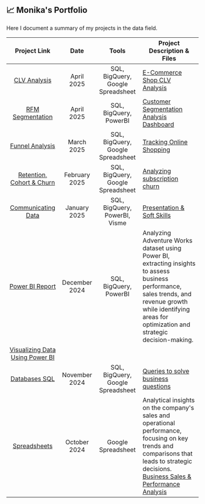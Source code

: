 ## 📈 Monika's Portfolio

Here I document a summary of my projects in the data field.

| Project Link | Date | Tools | Project Description & Files |
| :-------: | :-----: | :-----: | ----- |
| [CLV Analysis](https://docs.google.com/spreadsheets/d/1ueH-u6Eb1cN0sOQPfY_6twDhc1cbGF-lHEsU8g3iTnw/edit?usp=sharing) | April 2025 | SQL, BigQuery, Google Spreadsheet | [E-Commerce Shop CLV Analysis](https://github.com/monikase/Data-Analytics-Projects/blob/484bf88470df62e231a399dd09b0e3440fcae8b0/9-Customer%20Life%20Time%20Value%20(CLV)/README.md) |
| [RFM Segmentation](https://github.com/monikase/Data-Analytics-Projects/blob/main/8-RFM%20Segments/1_Task.md) | April 2025 | SQL, BigQuery, PowerBI | [Customer Segmentation Analysis Dashboard](https://github.com/monikase/Data-Analytics-Projects/blob/main/8-RFM%20Segments/1_Task.md)
| [Funnel Analysis](https://docs.google.com/spreadsheets/d/1RABDCjpsUpbF2IJrgsjek5JKrH36rfo995JiZcc2lHA/edit?usp=sharing) | March 2025 | SQL, BigQuery, Google Spreadsheet | [Tracking Online Shopping](https://github.com/monikase/Data-Analytics-Projects/blob/b8178e85a9931511af2dad5ed202634ffa54a206/7-Funnel%20Analysis/1_Task.md) |
| [Retention, Cohort & Churn](https://docs.google.com/spreadsheets/d/1rUupRylEpHb4gzet9fhkJ3I1h27pNMVzXPU48Zscq5s/edit?usp=sharing) | February 2025 | SQL, BigQuery, Google Spreadsheet | [Analyzing subscription churn](https://github.com/monikase/Data-Analytics-Projects/tree/a719671e5eeb623d71f52cc9e7c76c83ff55c8ac/6-Retention%2C%20Cohorts%20%26%20Churn) |
| [Communicating Data](https://github.com/monikase/Data-Analytics-Projects/tree/a719671e5eeb623d71f52cc9e7c76c83ff55c8ac/5-Soft%20Skills%20PowerBI) | January 2025 | SQL, BigQuery, PowerBI, Visme | [Presentation & Soft Skills](https://github.com/monikase/Data-Analytics-Projects/tree/a719671e5eeb623d71f52cc9e7c76c83ff55c8ac/5-Soft%20Skills%20PowerBI) |
| [Power BI Report](https://github.com/monikase/Data-Analytics-Projects/blob/b8178e85a9931511af2dad5ed202634ffa54a206/4-Visualizing%20Data%20Using%20Power%20BI/Dashboard.pdf) | December 2024 | SQL, BigQuery, PowerBI | Analyzing Adventure Works dataset using Power BI, extracting insights to assess business performance, sales trends, and revenue growth while identifying areas for optimization and strategic decision-making.
 [Visualizing Data Using Power BI](https://github.com/monikase/Data-Analytics-Projects/tree/a719671e5eeb623d71f52cc9e7c76c83ff55c8ac/4-Visualizing%20Data%20Using%20Power%20BI) |
| [Databases SQL](https://docs.google.com/spreadsheets/d/1dtS0I7dlqFrQQmTqkeSznCe86vQnYJearFEqzydz3ME/edit?usp=sharing) | November 2024 | SQL, BigQuery, Google Spreadsheet | [Queries to solve business questions](https://github.com/monikase/Data-Analytics-Projects/tree/566f15db7b4f46604da88f260a6e4e56348dabdf/2-Basic%20SQL) |
| [Spreadsheets](https://docs.google.com/spreadsheets/d/18tJznePg0lrdk1OfUaUwF4GVFstI7-cxyRcSSb2r8I0/edit?usp=sharing) | October 2024 | Google Spreadsheet | Analytical insights on the company's sales and operational performance, focusing on key trends and comparisons that leads to strategic decisions. [Business Sales & Performance Analysis](https://github.com/monikase/Data-Analytics-Projects/tree/e1de707ab341d2532d35182463ee0960f00a1f7b/1-Utilizing%20Spreadsheets%20for%20Data%20Analytics) |
